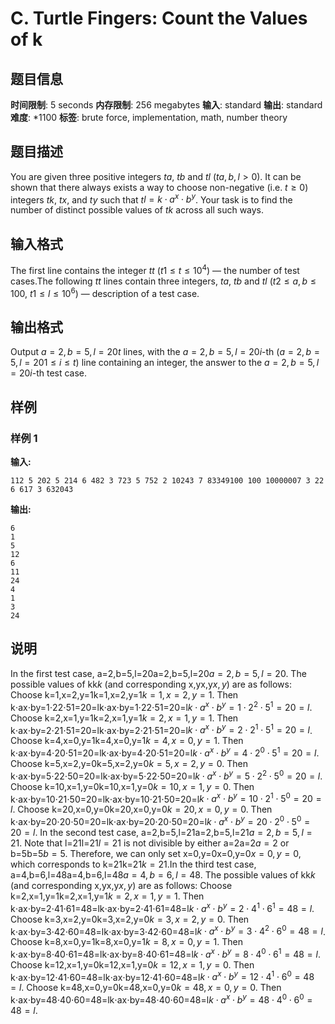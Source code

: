 # C. Turtle Fingers: Count the Values of k

## 题目信息

**时间限制**: 5 seconds
**内存限制**: 256 megabytes
**输入**: standard
**输出**: standard
**难度**: *1100
**标签**: brute force, implementation, math, number theory

## 题目描述

You are given three positive integers $t$$a$, $t$$b$ and $t$$l$ ($t$$a,b,l>0$). It can be shown that there always exists a way to choose non-negative (i.e. $t$$\ge 0$) integers $t$$k$, $t$$x$, and $t$$y$ such that $t$$l = k \cdot a^x \cdot b^y$. Your task is to find the number of distinct possible values of $t$$k$ across all such ways.

## 输入格式

The first line contains the integer $t$$t$ ($t$$1 \le t \le 10^4$) — the number of test cases.The following $t$$t$ lines contain three integers, $t$$a$, $t$$b$ and $t$$l$ ($t$$2 \le a, b \le 100$, $t$$1 \le l \le 10^6$) — description of a test case.

## 输出格式

Output $a=2, b=5, l=20$$t$ lines, with the $a=2, b=5, l=20$$i$-th ($a=2, b=5, l=20$$1 \le i \le t$) line containing an integer, the answer to the $a=2, b=5, l=20$$i$-th test case.

## 样例

### 样例 1

**输入:**
```
112 5 202 5 214 6 482 3 723 5 752 2 10243 7 83349100 100 10000007 3 22 6 617 3 632043
```

**输出:**
```
6
1
5
12
6
11
24
4
1
3
24
```

## 说明

In the first test case, a=2,b=5,l=20a=2,b=5,l=20$a=2, b=5, l=20$. The possible values of kk$k$ (and corresponding x,yx,y$x,y$) are as follows: Choose k=1,x=2,y=1k=1,x=2,y=1$k = 1, x = 2, y = 1$. Then k⋅ax⋅by=1⋅22⋅51=20=lk⋅ax⋅by=1⋅22⋅51=20=l$k \cdot a^x \cdot b^y = 1 \cdot 2^2 \cdot 5^1 = 20 = l$. Choose k=2,x=1,y=1k=2,x=1,y=1$k = 2, x = 1, y = 1$. Then k⋅ax⋅by=2⋅21⋅51=20=lk⋅ax⋅by=2⋅21⋅51=20=l$k \cdot a^x \cdot b^y = 2 \cdot 2^1 \cdot 5^1 = 20 = l$. Choose k=4,x=0,y=1k=4,x=0,y=1$k = 4, x = 0, y = 1$. Then k⋅ax⋅by=4⋅20⋅51=20=lk⋅ax⋅by=4⋅20⋅51=20=l$k \cdot a^x \cdot b^y = 4 \cdot 2^0 \cdot 5^1 = 20 = l$. Choose k=5,x=2,y=0k=5,x=2,y=0$k = 5, x = 2, y = 0$. Then k⋅ax⋅by=5⋅22⋅50=20=lk⋅ax⋅by=5⋅22⋅50=20=l$k \cdot a^x \cdot b^y = 5 \cdot 2^2 \cdot 5^0 = 20 = l$. Choose k=10,x=1,y=0k=10,x=1,y=0$k = 10, x = 1, y = 0$. Then k⋅ax⋅by=10⋅21⋅50=20=lk⋅ax⋅by=10⋅21⋅50=20=l$k \cdot a^x \cdot b^y = 10 \cdot 2^1 \cdot 5^0 = 20 = l$. Choose k=20,x=0,y=0k=20,x=0,y=0$k = 20, x = 0, y = 0$. Then k⋅ax⋅by=20⋅20⋅50=20=lk⋅ax⋅by=20⋅20⋅50=20=l$k \cdot a^x \cdot b^y = 20 \cdot 2^0 \cdot 5^0 = 20 = l$. In the second test case, a=2,b=5,l=21a=2,b=5,l=21$a=2, b=5, l=21$. Note that l=21l=21$l = 21$ is not divisible by either a=2a=2$a = 2$ or b=5b=5$b = 5$. Therefore, we can only set x=0,y=0x=0,y=0$x = 0, y = 0$, which corresponds to k=21k=21$k = 21$.In the third test case, a=4,b=6,l=48a=4,b=6,l=48$a=4, b=6, l=48$. The possible values of kk$k$ (and corresponding x,yx,y$x,y$) are as follows: Choose k=2,x=1,y=1k=2,x=1,y=1$k = 2, x = 1, y = 1$. Then k⋅ax⋅by=2⋅41⋅61=48=lk⋅ax⋅by=2⋅41⋅61=48=l$k \cdot a^x \cdot b^y = 2 \cdot 4^1 \cdot 6^1 = 48 = l$. Choose k=3,x=2,y=0k=3,x=2,y=0$k = 3, x = 2, y = 0$. Then k⋅ax⋅by=3⋅42⋅60=48=lk⋅ax⋅by=3⋅42⋅60=48=l$k \cdot a^x \cdot b^y = 3 \cdot 4^2 \cdot 6^0 = 48 = l$. Choose k=8,x=0,y=1k=8,x=0,y=1$k = 8, x = 0, y = 1$. Then k⋅ax⋅by=8⋅40⋅61=48=lk⋅ax⋅by=8⋅40⋅61=48=l$k \cdot a^x \cdot b^y = 8 \cdot 4^0 \cdot 6^1 = 48 = l$. Choose k=12,x=1,y=0k=12,x=1,y=0$k = 12, x = 1, y = 0$. Then k⋅ax⋅by=12⋅41⋅60=48=lk⋅ax⋅by=12⋅41⋅60=48=l$k \cdot a^x \cdot b^y = 12 \cdot 4^1 \cdot 6^0 = 48 = l$. Choose k=48,x=0,y=0k=48,x=0,y=0$k = 48, x = 0, y = 0$. Then k⋅ax⋅by=48⋅40⋅60=48=lk⋅ax⋅by=48⋅40⋅60=48=l$k \cdot a^x \cdot b^y = 48 \cdot 4^0 \cdot 6^0 = 48 = l$.
